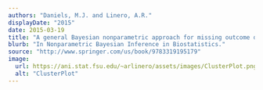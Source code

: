 ```yaml
---
authors: "Daniels, M.J. and Linero, A.R."
displayDate: "2015"
date: 2015-03-19
title: "A general Bayesian nonparametric approach for missing outcome data"
blurb: "In Nonparametric Bayesian Inference in Biostatistics."
source: "http://www.springer.com/us/book/9783319195179"
image:
  url: https://ani.stat.fsu.edu/~arlinero/assets/images/ClusterPlot.png
  alt: "ClusterPlot"
---
```

